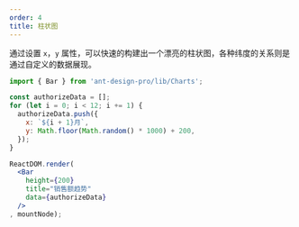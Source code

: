 ```yaml
---
order: 4
title: 柱状图
---
```


通过设置 `x`，`y` 属性，可以快速的构建出一个漂亮的柱状图，各种纬度的关系则是通过自定义的数据展现。

````jsx
import { Bar } from 'ant-design-pro/lib/Charts';

const authorizeData = [];
for (let i = 0; i < 12; i += 1) {
  authorizeData.push({
    x: `${i + 1}月`,
    y: Math.floor(Math.random() * 1000) + 200,
  });
}

ReactDOM.render(
  <Bar
    height={200}
    title="销售额趋势"
    data={authorizeData}
  />
, mountNode);
````
